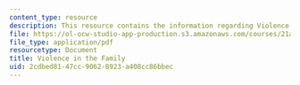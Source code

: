 ```yaml
---
content_type: resource
description: This resource contains the information regarding Violence in the Family.
file: https://ol-ocw-studio-app-production.s3.amazonaws.com/courses/21a-230j-the-contemporary-american-family-spring-2004/2cdbed8147cc90628923a408cc86bbec_MIT21A_230JS04_violence.pdf
file_type: application/pdf
resourcetype: Document
title: Violence in the Family
uid: 2cdbed81-47cc-9062-8923-a408cc86bbec
---
```

